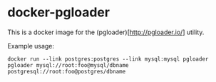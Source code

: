 # docker-pgloader

This is a docker image for the (pgloader)[http://pgloader.io/] utility.

Example usage:

`docker run --link postgres:postgres --link mysql:mysql pgloader pgloader mysql://root:foo@mysql/dbname postgresql://root:foo@postgres/dbname`
